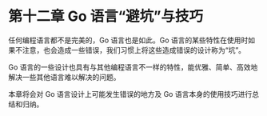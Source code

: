 # 第十二章 Go 语言“避坑”与技巧

任何编程语言都不是完美的，Go 语言也是如此。Go 语言的某些特性在使用时如果不注意，也会造成一些错误，我们习惯上将这些造成错误的设计称为“坑”。

Go 语言的一些设计也具有与其他编程语言不一样的特性，能优雅、简单、高效地解决一些其他语言难以解决的问题。

本章将会对 Go 语言设计上可能发生错误的地方及 Go 语言本身的使用技巧进行总结和归纳。